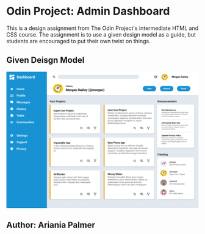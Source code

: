 # Odin Project: Admin Dashboard

This is a design assignment from The Odin Project's intermediate HTML and CSS course.
The assignment is to use a given design model as a guide, but students are encouraged to put their own twist on things.

## Given Deisgn Model

![Design Model](assets/dashboard-project.png)

## Author: Ariania Palmer
